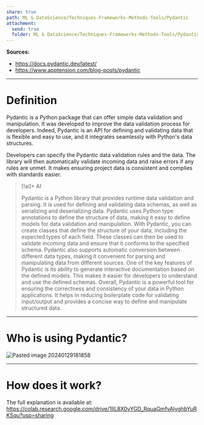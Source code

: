 ```yaml
---
share: true
path: ML & DataScience/Techniques-Frameworks-Methods-Tools/Pydantic
attachment:
  send: true
  folder: ML & DataScience/Techniques-Frameworks-Methods-Tools/Pydantic/assets
---
```


**Sources:**
- https://docs.pydantic.dev/latest/
- https://www.apptension.com/blog-posts/pydantic

---
# Definition

Pydantic is a Python package that can offer simple data validation and manipulation. It was developed to improve the data validation process for developers. Indeed, Pydantic is an API for defining and validating data that is flexible and easy to use, and it integrates seamlessly with Python's data structures.

Developers can specify the Pydantic data validation rules and the data. The library will then automatically validate incoming data and raise errors if any rules are unmet. It makes ensuring project data is consistent and complies with standards easier.

> [!ai]+ AI
>
> Pydantic is a Python library that provides runtime data validation and parsing. It is used for defining and validating data schemas, as well as serializing and deserializing data. Pydantic uses Python type annotations to define the structure of data, making it easy to define models for data validation and manipulation.
> With Pydantic, you can create classes that define the structure of your data, including the expected types of each field. These classes can then be used to validate incoming data and ensure that it conforms to the specified schema. Pydantic also supports automatic conversion between different data types, making it convenient for parsing and manipulating data from different sources.
> One of the key features of Pydantic is its ability to generate interactive documentation based on the defined models. This makes it easier for developers to understand and use the defined schemas.
> Overall, Pydantic is a powerful tool for ensuring the correctness and consistency of your data in Python applications. It helps in reducing boilerplate code for validating input/output and provides a concise way to define and manipulate structured data.

---
# Who is using Pydantic?

![Pasted image 20240129181858](https://i.imgur.com/ENtI0rE.png)

---
# How does it work?

The full explanation is available at: https://colab.research.google.com/drive/1IlL8X0vYGD_RquaGmfvAIyghbYuRKSqu?usp=sharing
